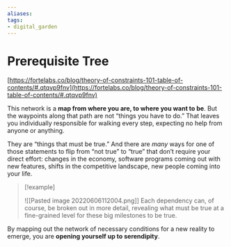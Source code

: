 ```yaml
---
aliases: 
tags: 
- digital_garden
---
```

# Prerequisite Tree
[https://fortelabs.co/blog/theory-of-constraints-101-table-of-contents/#.qtqvp9fnv](https://fortelabs.co/blog/theory-of-constraints-101-table-of-contents/#.qtqvp9fnv)

This network is a **map from where you are, to where you want to be**. But the waypoints along that path are not “things you have to do.” That leaves you individually responsible for walking every step, expecting no help from anyone or anything.

They are “things that must be true.” And there are _many_ ways for one of those statements to flip from “not true” to “true” that don’t require your direct effort: changes in the economy, software programs coming out with new features, shifts in the competitive landscape, new people coming into your life.

> [!example] 
> 
> ![[Pasted image 20220606112004.png]]
> Each dependency can, of course, be broken out in more detail, revealing what must be true at a fine-grained level for these big milestones to be true.

By mapping out the network of necessary conditions for a new reality to emerge, you are **opening yourself up to serendipity**.

